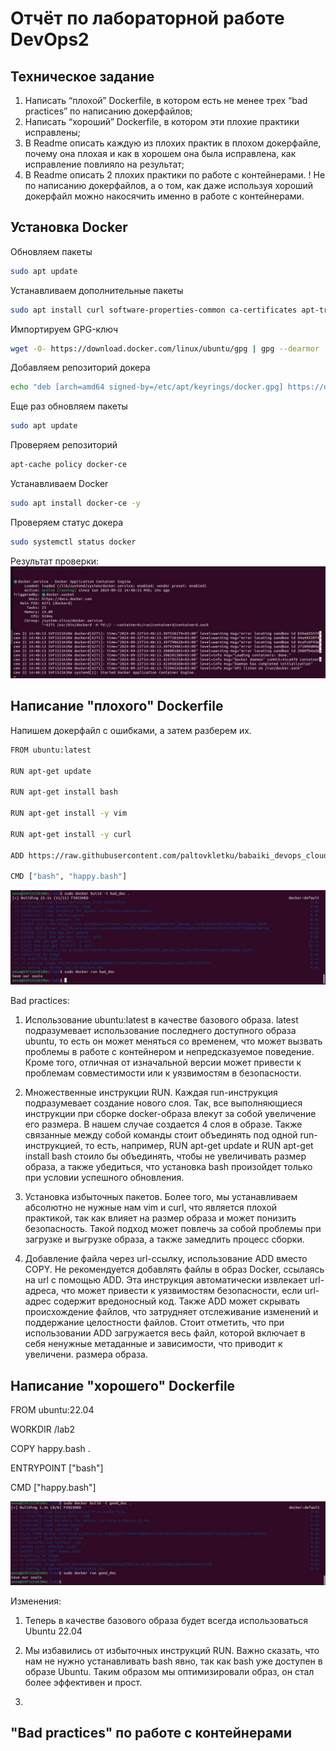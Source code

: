 # Отчёт по лабораторной работе DevOps2

## Техническое задание
1. Написать “плохой” Dockerfile, в котором есть не менее трех “bad practices” по написанию докерфайлов;
2. Написать “хороший” Dockerfile, в котором эти плохие практики исправлены;
3. В Readme описать каждую из плохих практик в плохом докерфайле, почему она плохая и как в хорошем она была исправлена, как исправление повлияло на результат;
4. В Readme описать 2 плохих практики по работе с контейнерами. ! Не по написанию докерфайлов, а о том, как даже используя хороший докерфайл можно накосячить именно в работе с контейнерами.

## Установка Docker

Обновляем пакеты
```bash
sudo apt update
```

Устанавливаем дополнительные пакеты
```bash
sudo apt install curl software-properties-common ca-certificates apt-transport-https -y
```
Импортируем GPG-ключ
```bash
wget -O- https://download.docker.com/linux/ubuntu/gpg | gpg --dearmor | sudo tee /etc/apt/keyrings/docker.gpg > /dev/null
```

Добавляем репозиторий докера
```bash
echo "deb [arch=amd64 signed-by=/etc/apt/keyrings/docker.gpg] https://download.docker.com/linux/ubuntu jammy stable"| sudo tee /etc/apt/sources.list.d/docker.list > /dev/null
```

Еще раз обновляем пакеты
```bash
sudo apt update
```

Проверяем репозиторий
```bash
apt-cache policy docker-ce
```

Устанавливаем Docker
```bash
sudo apt install docker-ce -y
```

Проверяем статус докера
```bash
sudo systemctl status docker
```

Результат проверки:
![проверка статуса докера](https://github.com/paltovkletku/babaiki_devops_clouds/blob/main/DevOps/Lab2/images/docker%20running.jpg)

## Написание "плохого" Dockerfile

Напишем докерфайл с ошибками, а затем разберем их.
```bash
FROM ubuntu:latest

RUN apt-get update

RUN apt-get install bash

RUN apt-get install -y vim

RUN apt-get install -y curl

ADD https://raw.githubusercontent.com/paltovkletku/babaiki_devops_clouds/main/DevOps/Lab2/happy.bash .

CMD ["bash", "happy.bash"]
```

![плохой докерфайл](https://github.com/paltovkletku/babaiki_devops_clouds/blob/main/DevOps/Lab2/images/bad.jpg)

Bad practices:

1. Использование ubuntu:latest в качестве базового образа. latest подразумевает использование последнего доступного образа ubuntu, то есть он может меняться со временем, что может вызвать проблемы в работе с контейнером и непредсказуемое поведение. Кроме того, отличная от изначальной версии может привести к проблемам совместимости или к уязвимостям в безопасности.
   
2. Множественные инструкции RUN. Каждая run-инструкция подразумевает создание нового слоя. Так, все выполняющиеся инструкции при сборке docker-образа влекут за собой увеличение его размера. В нашем случае создается 4 слоя в образе. Также связанные между собой команды стоит объединять под одной run-инструкцией, то есть, например, RUN apt-get update и RUN apt-get install bash стоило бы объединять, чтобы не увеличивать размер образа, а также убедиться, что установка bash произойдет только при условии успешного обновления.

3. Установка избыточных пакетов. Более того, мы устанавливаем абсолютно не нужные нам vim и curl, что является плохой практикой, так как влияет на размер образа и может понизить безопасность. Такой подход может повлечь за собой проблемы при загрузке и выгрузке образа, а также замедлить процесс сборки.

4. Добавление файла через url-ссылку, использование ADD вместо COPY.
   Не рекомендуется добавлять файлы в образ Docker, ссылаясь на url с помощью ADD. Эта инструкция автоматически извлекает url-адреса, что может привести к уязвимостям безопасности, если url-адрес содержит вредоносный код. Также ADD может скрывать происхождение файлов, что затрудняет отслеживание изменений и поддержание целостности файлов. Стоит отметить, что при использовании ADD загружается весь файл, которой включает в себя ненужные метаданные и зависимости, что приводит к увеличени. размера образа.

## Написание "хорошего" Dockerfile

FROM ubuntu:22.04

WORKDIR /lab2

COPY happy.bash .

ENTRYPOINT ["bash"]

CMD ["happy.bash"]

![хороший докерфайл run](https://github.com/paltovkletku/babaiki_devops_clouds/blob/main/DevOps/Lab2/images/good.jpg)

Изменения:

1. Теперь в качестве базового образа будет всегда использоваться Ubuntu 22.04
2. Мы избавились от избыточных инструкций RUN. Важно сказать, что нам не нужно устанавливать bash явно, так как bash уже доступен в образе Ubuntu. Таким образом мы оптимизировали образ, он стал более эффективен и прост.

3.
## "Bad practices" по работе с контейнерами
